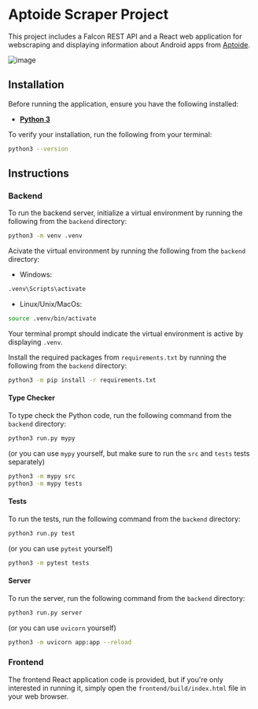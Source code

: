 # Aptoide Scraper Project

This project includes a Falcon REST API and a React web application for webscraping and displaying information about Android apps from [Aptoide](https://en.aptoide.com/).

![image](https://github.com/user-attachments/assets/c3ffd789-7054-4907-8b26-89f2650c1cca)

## Installation

Before running the application, ensure you have the following installed:

-   [**Python 3**](https://www.python.org/downloads/)

To verify your installation, run the following from your terminal:

```bash
python3 --version
```

## Instructions

### Backend

To run the backend server, initialize a virtual environment by running the following from the `backend` directory:

```bash
python3 -m venv .venv
```

Acivate the virtual environment by running the following from the `backend` directory:

-   Windows:

```bash
.venv\Scripts\activate
```

-   Linux/Unix/MacOs:

```bash
source .venv/bin/activate
```

Your terminal prompt should indicate the virtual environment is active by displaying `.venv`.

Install the required packages from `requirements.txt` by running the following from the `backend` directory:

```bash
python3 -m pip install -r requirements.txt
```

#### Type Checker

To type check the Python code, run the following command from the `backend` directory:

```bash
python3 run.py mypy
```

(or you can use `mypy` yourself, but make sure to run the `src` and `tests` tests separately)

```bash
python3 -m mypy src
python3 -m mypy tests
```

#### Tests

To run the tests, run the following command from the `backend` directory:

```bash
python3 run.py test
```

(or you can use `pytest` yourself)

```bash
python3 -m pytest tests
```

#### Server

To run the server, run the following command from the `backend` directory:

```bash
python3 run.py server
```

(or you can use `uvicorn` yourself)

```bash
python3 -m uvicorn app:app --reload
```

### Frontend

The frontend React application code is provided, but if you're only interested in running it, simply open the `frontend/build/index.html` file in your web browser.
